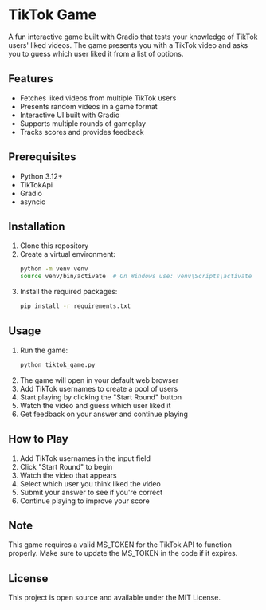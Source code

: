 # TikTok Game

A fun interactive game built with Gradio that tests your knowledge of TikTok users' liked videos. The game presents you with a TikTok video and asks you to guess which user liked it from a list of options.

## Features

- Fetches liked videos from multiple TikTok users
- Presents random videos in a game format
- Interactive UI built with Gradio
- Supports multiple rounds of gameplay
- Tracks scores and provides feedback

## Prerequisites

- Python 3.12+
- TikTokApi
- Gradio
- asyncio

## Installation

1. Clone this repository
2. Create a virtual environment:
   ```bash
   python -m venv venv
   source venv/bin/activate  # On Windows use: venv\Scripts\activate
   ```
3. Install the required packages:
   ```bash
   pip install -r requirements.txt
   ```

## Usage

1. Run the game:
   ```bash
   python tiktok_game.py
   ```
2. The game will open in your default web browser
3. Add TikTok usernames to create a pool of users
4. Start playing by clicking the "Start Round" button
5. Watch the video and guess which user liked it
6. Get feedback on your answer and continue playing

## How to Play

1. Add TikTok usernames in the input field
2. Click "Start Round" to begin
3. Watch the video that appears
4. Select which user you think liked the video
5. Submit your answer to see if you're correct
6. Continue playing to improve your score

## Note

This game requires a valid MS_TOKEN for the TikTok API to function properly. Make sure to update the MS_TOKEN in the code if it expires.

## License

This project is open source and available under the MIT License.
